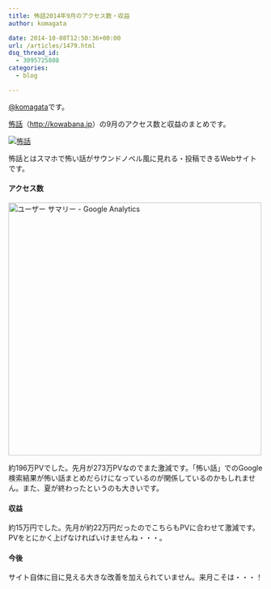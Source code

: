 ```yaml
---
title: 怖話2014年9月のアクセス数・収益
author: komagata

date: 2014-10-08T12:50:36+00:00
url: /articles/1479.html
dsq_thread_id:
  - 3095725808
categories:
  - blog

---
```

[@komagata][1]です。

<a title="怖話" href="http://kowabana.jp" target="_blank">怖話</a>（<a title="怖話" href="http://kowabana.jp" target="_blank">http://kowabana.jp</a>）の9月のアクセス数と収益のまとめです。

<p class="center">
  <a href="http://kowabana.jp"><img alt="怖話" src="https://lh4.googleusercontent.com/-8-pkth8ETpA/UYjg32awOAI/AAAAAAAADKg/0h8DP9Cg4CQ/s400/Screen%2520Shot%25202013-05-07%2520at%25208.08.34%2520PM.png" /></a>
</p>

怖話とはスマホで怖い話がサウンドノベル風に見れる・投稿できるWebサイトです。

#### アクセス数

<p class="center">
  <img src="http://i.gyazo.com/d1a46d5a19d34bf0f745268482a7eea2.png" alt="ユーザー サマリー - Google Analytics" width="500px" />
</p>

約196万PVでした。先月が273万PVなのでまた激減です。「怖い話」でのGoogle検索結果が怖い話まとめだらけになっているのが関係しているのかもしれません。また、夏が終わったというのも大きいです。

#### 収益

約15万円でした。先月が約22万円だったのでこちらもPVに合わせて激減です。PVをとにかく上げなければいけませんね・・・。

#### 今後

サイト自体に目に見える大きな改善を加えられていません。来月こそは・・・！

 [1]: http://twitter.com/komagata